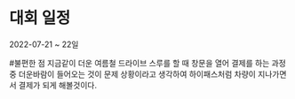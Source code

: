 # 대회 일정
2022-07-21 ~ 22일

#불편한 점
지금같이 더운 여름철 드라이브 스루를 할 때 창문을 열어 결제를 하는 과정중 더운바람이 들어오는 것이 문제 상황이라고 생각하여 하이패스처럼 차량이 지나가면서 결제가 되게 해볼것이다.
